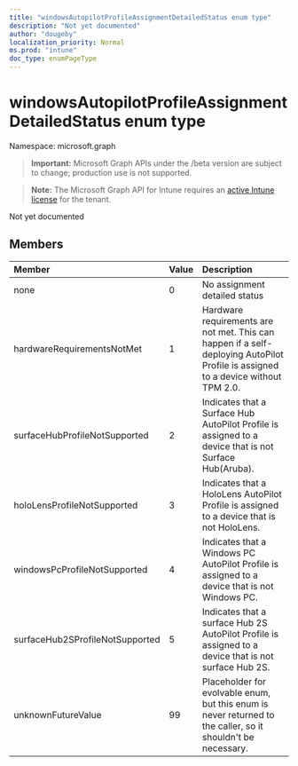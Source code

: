 ```yaml
---
title: "windowsAutopilotProfileAssignmentDetailedStatus enum type"
description: "Not yet documented"
author: "dougeby"
localization_priority: Normal
ms.prod: "intune"
doc_type: enumPageType
---
```


# windowsAutopilotProfileAssignmentDetailedStatus enum type

Namespace: microsoft.graph

> **Important:** Microsoft Graph APIs under the /beta version are subject to change; production use is not supported.

> **Note:** The Microsoft Graph API for Intune requires an [active Intune license](https://go.microsoft.com/fwlink/?linkid=839381) for the tenant.

Not yet documented

## Members
|Member|Value|Description|
|:---|:---|:---|
|none|0|No assignment detailed status|
|hardwareRequirementsNotMet|1|Hardware requirements are not met. This can happen if a self-deploying AutoPilot Profile is assigned to a device without TPM 2.0.|
|surfaceHubProfileNotSupported|2|Indicates that a Surface Hub AutoPilot Profile is assigned to a device that is not Surface Hub(Aruba).|
|holoLensProfileNotSupported|3|Indicates that a HoloLens AutoPilot Profile is assigned to a device that is not HoloLens.|
|windowsPcProfileNotSupported|4|Indicates that a Windows PC AutoPilot Profile is assigned to a device that is not Windows PC.|
|surfaceHub2SProfileNotSupported|5|Indicates that a surface Hub 2S  AutoPilot Profile is assigned to a device that is not surface Hub 2S.|
|unknownFutureValue|99|Placeholder for evolvable enum, but this enum is never returned to the caller, so it shouldn't be necessary.|






